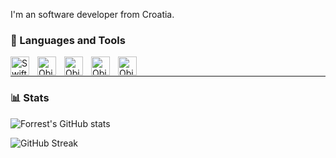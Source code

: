 
I'm an software developer from Croatia.

### 🧰 Languages and Tools

<img align="left" alt="Swift" width="30px" style="padding-right:10px;" src="https://cdn.jsdelivr.net/gh/devicons/devicon/icons/swift/swift-original.svg"/>
<img align="left" alt="Objective-C" width="30px" style="padding-right:10px;" src="https://cdn.jsdelivr.net/gh/devicons/devicon/icons/objectivec/objectivec-plain.svg"/>
<img align="left" alt="Objective-C" width="30px" style="padding-right:10px;" src="https://cdn.jsdelivr.net/gh/devicons/devicon/icons/vuejs/vuejs-original.svg"/>
<img align="left" alt="Objective-C" width="30px" style="padding-right:10px;" src="https://cdn.jsdelivr.net/gh/devicons/devicon/icons/go/go-original.svg"/>
<img align="left" alt="Objective-C" width="30px" style="padding-right:10px;" src="https://cdn.jsdelivr.net/gh/devicons/devicon/icons/postgresql/postgresql-original.svg"/>

<br />

---



### 📊 Stats



![Forrest's GitHub stats](https://github-readme-stats.vercel.app/api?username=cavaevinci&show_icons=true&theme=gruvbox)

![GitHub Streak](https://streak-stats.demolab.com?user=ForrestKnight&theme=gruvbox&border_radius=4.5)

#
